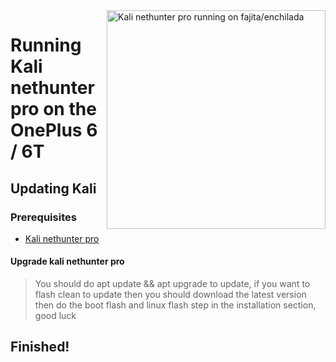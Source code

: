 <img align="right" src="enchilada.png" width="350" alt="Kali nethunter pro running on fajita/enchilada">

# Running Kali nethunter pro on the OnePlus 6 / 6T

## Updating Kali

### Prerequisites
- [Kali nethunter pro](https://www.kali.org/get-kali/#kali-mobile)


#### Upgrade kali nethunter pro
> You should do apt update && apt upgrade to update, if you want to flash clean to update then you should download the latest version then do the boot flash and linux flash step in the installation section, good luck

## Finished!















